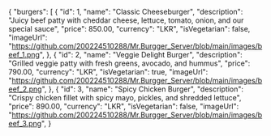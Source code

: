 {
  "burgers": [
    {
      "id": 1,
      "name": "Classic Cheeseburger",
      "description": "Juicy beef patty with cheddar cheese, lettuce, tomato, onion, and our special sauce",
      "price": 850.00,
      "currency": "LKR",
      "isVegetarian": false,
      "imageUrl": "https://github.com/200224510288/Mr.Burgger_Server/blob/main/images/beef_1.png",
    },
    {
      "id": 2,
      "name": "Veggie Delight Burger",
      "description": "Grilled veggie patty with fresh greens, avocado, and hummus",
      "price": 790.00,
      "currency": "LKR",
      "isVegetarian": true,
      "imageUrl": "https://github.com/200224510288/Mr.Burgger_Server/blob/main/images/beef_2.png",
      },
    {
      "id": 3,
      "name": "Spicy Chicken Burger",
      "description": "Crispy chicken fillet with spicy mayo, pickles, and shredded lettuce",
      "price": 890.00,
      "currency": "LKR",
      "isVegetarian": false,
      "imageUrl": "https://github.com/200224510288/Mr.Burgger_Server/blob/main/images/beef_3.png",
}

